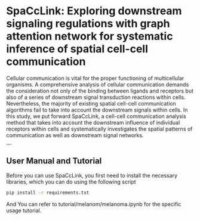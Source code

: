 # SpaCcLink: Exploring downstream signaling regulations with graph attention network for systematic inference of spatial cell-cell communication

Cellular communication is vital for the proper functioning of multicellular organisms. A comprehensive analysis of cellular communication demands the consideration not only of the binding between ligands and receptors but also of a series of downstream signal transduction reactions within cells. Nevertheless, the majority of existing spatial cell-cell communication algorithms fail to take into account the downstream signals within cells. In this study, we put forward SpaCcLink, a cell-cell communication analysis method that takes into account the downstream influence of individual receptors within cells and systematically investigates the spatial patterns of communication as well as downstream signal networks.

<img src="README.assets/%E5%9B%BE%E7%89%8713.png" alt="图片13" style="zoom: 25%;" />

## User Manual and Tutorial

Before you can use SpaCcLink, you first need to install the necessary libraries, which you can do using the following script

```sh
pip install -r requirements.txt
```

And You can refer to tutorial/melanom/melanoma.ipynb for the specific usage tutorial.

